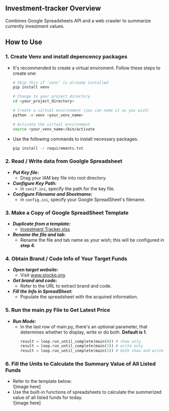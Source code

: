 ## Investment-tracker Overview
Combines Google Spreadsheets API and a web crawler to summarize currently investment values.

## How to Use

### 1. Create Venv and install depencency packages
- It's recommended to create a virtual enviroment. Follow these steps to create one:  
    ```bash
    # Skip this if 'venv' is already installed
    pip install venv

    # Change to your project directory
    cd <your_project_directory>

    # Create a virtual environment (you can name it as you wish)
    python -m venv <your_venv_name>

    # Activate the virtual environment
    source <your_venv_name>/bin/activate
    ```

- Use the following commands to install necessary packages.
    ```bash
    pip install -r requirements.txt
    ```


### 2. Read / Write data from Goolgle Spreadsheet
- ***Put Key file:***
    - Drag your IAM key file into root directory.
- ***Configure Key Path:***
    - in `conif.ini`, specify the path for the key file.
- ***Configure Filename and Sheetname:*** 
    - in `config.ini`, specify your Google SpreadSheet's filename.

### 3. Make a Copy of Google SpreadSheet Template
- ***Duplicate from a template:***
    - [Investment Tracker.xlsx](https://github.com/do0x0ob/investment-tracker/files/13737284/Investment.Tracker.xlsx)
- ***Rename the file and tab:*** 
    - Rename the file and tab name as your wish; this will be configured in  **step 4**.

### 4. Obtain Brand / Code Info of Your Target Funds
- ***Open target website:*** 
    - Visit www.stockq.org.
- ***Get brand and code:*** 
    - Refer to the URL to extract brand and code.
- ***Fill the Info in SpreadSheet:*** 
    - Populate the spreadsheet with the acquired information.

### 5. Run the main.py File to Get Latest Price
- ***Run Mode:*** 
    - In the last row of main.py, there's an optional parameter, that determines whether to display, write or do both. **Default is 1**.
        ```python
        result = loop.run_until_complete(main(0)) # show only
        result = loop.run_until_complete(main(1)) # write only
        result = loop.run_until_complete(main(2)) # both show and write
        ```

### 6. Fill the Units to Calculate the Summary Value of All Listed Funds
- Refer to the template below:  
    ![image here]
- Use the built-in functions of spreadsheets to calculate the summerized value of all listed funds for today.  
    ![image here]
